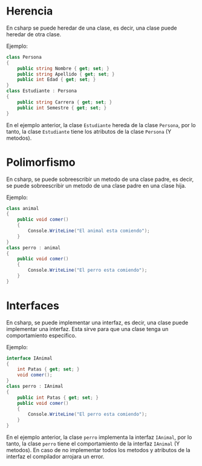 Herencia
==============

En csharp se puede heredar de una clase, es decir, una clase puede heredar de otra clase.

Ejemplo:

```csharp
class Persona
{
    public string Nombre { get; set; }
    public string Apellido { get; set; }
    public int Edad { get; set; }
}
class Estudiante : Persona
{
    public string Carrera { get; set; }
    public int Semestre { get; set; }
}
```

En el ejemplo anterior, la clase `Estudiante` hereda de la clase `Persona`, por lo tanto, la clase `Estudiante` tiene los atributos de la clase `Persona` (Y metodos).


Polimorfismo
==============

En csharp, se puede sobreescribir un metodo de una clase padre, es decir, se puede sobreescribir un metodo de una clase padre en una clase hija.

Ejemplo:

```csharp
class animal
{
    public void comer()
    {
        Console.WriteLine("El animal esta comiendo");
    }
}
class perro : animal
{
    public void comer()
    {
        Console.WriteLine("El perro esta comiendo");
    }
}
```


Interfaces
==============

En csharp, se puede implementar una interfaz, es decir, una clase puede implementar una interfaz.
Esta sirve para que una clase tenga un comportamiento especifico.

Ejemplo:

```csharp
interface IAnimal
{
    int Patas { get; set; }
    void comer();
}
class perro : IAnimal
{
    public int Patas { get; set; }
    public void comer()
    {
        Console.WriteLine("El perro esta comiendo");
    }
}
```

En el ejemplo anterior, la clase `perro` implementa la interfaz `IAnimal`, por lo tanto, la clase `perro` tiene el comportamiento de la interfaz `IAnimal` (Y metodos).
En caso de no implementar todos los metodos y atributos de la interfaz el compilador arrojara un error.











